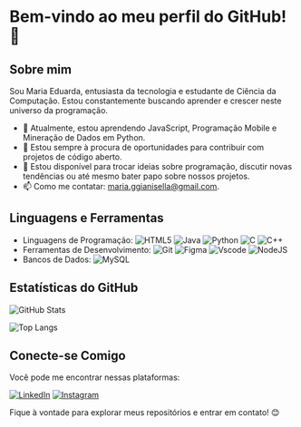 # Bem-vindo ao meu perfil do GitHub! 👋

## Sobre mim

Sou Maria Eduarda, entusiasta da tecnologia e estudante de Ciência da Computação. Estou constantemente buscando aprender e crescer neste universo da programação.

- 🌱 Atualmente, estou aprendendo JavaScript, Programação Mobile e Mineração de Dados em Python.
- 👯 Estou sempre à procura de oportunidades para contribuir com projetos de código aberto.
- 💬 Estou disponível para trocar ideias sobre programação, discutir novas tendências ou até mesmo bater papo sobre nossos projetos.
- 📫 Como me contatar: maria.ggianisella@gmail.com.

## Linguagens e Ferramentas

- Linguagens de Programação:
![HTML5](https://img.shields.io/badge/HTML5-FF69B4?style=for-the-badge&logo=html5&logoColor=white) ![Java](https://img.shields.io/badge/java-FF69B4?style=for-the-badge&logo=openjdk&logoColor=white)  ![Python](https://img.shields.io/badge/python-FF69B4?style=for-the-badge&logo=python&logoColor=ffdd54) ![C](https://img.shields.io/badge/C-FF69B4?style=for-the-badge&logo=c&logoColor=white) ![C++](https://img.shields.io/badge/C%2B%2B-FF69B4?style=for-the-badge&logo=c%2B%2B&logoColor=white)
- Ferramentas de Desenvolvimento: ![Git](https://img.shields.io/badge/GIT-FF69B4?style=for-the-badge&logo=git&logoColor=white) ![Figma](https://img.shields.io/badge/Figma-FF69B4?style=for-the-badge&logo=figma&logoColor=figma) 	![Vscode](https://img.shields.io/badge/Vscode-FF69B4?style=for-the-badge&logo=visual-studio-code&logoColor=white) ![NodeJS](https://img.shields.io/badge/node.js-FF69B4?style=for-the-badge&logo=node.js&logoColor=white)
- Bancos de Dados: ![MySQL](https://img.shields.io/badge/MySQL-FF69B4?style=for-the-badge&logo=mysql&logoColor=white)

## Estatísticas do GitHub

![GitHub Stats](https://github-readme-stats.vercel.app/api?username=maria-gianisella&theme=transparent&bg_color=FF69B4&border_color=fff&show_icons=true&icon_colorfff&title_color=fff&text_color=FFF&hide_title=true&hide+stars)

![Top Langs](https://github-readme-stats-git-masterrstaa-rickstaa.vercel.app/api/top-langs/?username=maria-gianisella&layout=compact&bg_color=FF69B4&border_color=FFF&title_color=FFF&text_color=FFF)


## Conecte-se Comigo

Você pode me encontrar nessas plataformas:

[![LinkedIn](https://img.shields.io/badge/LinkedIn-FF69B4?style=for-the-badge&logo=linkedin&logoColor=white)](https://www.linkedin.com/in/maria-gianisella-85532824b/)
[![Instagram](https://img.shields.io/badge/-Instagram-FF69B4?style=for-the-badge&logo=instagram&logoColor=white)](https://www.instagram.com/guedesduda/)

Fique à vontade para explorar meus repositórios e entrar em contato! 😊
